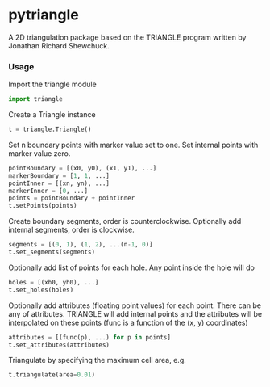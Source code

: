 # pytriangle

A 2D triangulation package based on the TRIANGLE program written by 
Jonathan Richard Shewchuck.

### Usage ###

Import the triangle module
```python
import triangle
```

Create a Triangle instance
```python
t = triangle.Triangle()
```

Set n boundary points with marker value set to one. Set internal points with marker 
value zero.  
```python
pointBoundary = [(x0, y0), (x1, y1), ...]
markerBoundary = [1, 1, ...]
pointInner = [(xn, yn), ...]
markerInner = [0, ...]
points = pointBoundary + pointInner
t.setPoints(points)
```

Create boundary segments, order is counterclockwise. Optionally add internal 
segments, order is clockwise. 
```python
segments = [(0, 1), (1, 2), ...(n-1, 0)]
t.set_segments(segments)
```

Optionally add list of points for each hole. Any point inside the hole will do
```python
holes = [(xh0, yh0), ...]
t.set_holes(holes)
```

Optionally add attributes (floating point values) for each point. There can be any 
of attributes. TRIANGLE will add internal points and the attributes will be interpolated
on these points (func is a function of the (x, y) coordinates)
```python
attributes = [(func(p), ...) for p in points]
t.set_attributes(attributes) 
```

Triangulate by specifying the maximum cell area, e.g.
```python
t.triangulate(area=0.01)
```

